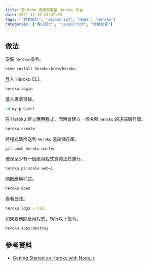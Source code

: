 ```yaml
---
title: 將 Node 專案部署至 Heroku 平台
date: 2021-12-19 21:47:09
tags: ["程式設計", "JavaScript", "Node", "Heroku"]
categories: ["程式設計", "JavaScript", "環境部署"]
---
```


## 做法

安裝 `heroku` 指令。

```BASH
brew install heroku/brew/heroku
```

登入 Heroku CLI。

```BASH
heroku login
```

進入專案目錄。

```BASH
cd my-project
```

在 Heroku 建立應用程式，同時會建立一個名叫 `heroku` 的遠端儲存庫。

```BASH
heroku create
```

將程式碼推送到 `heroku` 遠端儲存庫。

```BASH
git push heroku master
```

確保至少有一個應用程式實體正在運行。

```BASH
heroku ps:scale web=1
```

開啟應用程式。

```BASH
heroku open
```

查看日誌。

```BASH
heroku logs --tail
```

如果要刪除應用程式，執行以下指令。

```BASH
heroku apps:destroy
```

## 參考資料

- [Getting Started on Heroku with Node.js](https://devcenter.heroku.com/articles/getting-started-with-nodejs)
